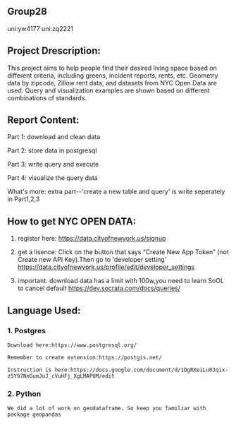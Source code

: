 ## Group28
 uni:yw4177
 uni:zq2221

## Project Drescription:
This project aims to help people find their desired living space based on different criteria, including greens, incident reports, rents, etc. Geometry data by zipcode, Zillow rent data, and datasets from NYC Open Data are used. Query and visualization examples are shown based on different combinations of standards.

## Report Content:
Part 1: download and clean data 

Part 2: store data in postgresql 

Part 3: write query and execute 

Part 4: visualize the query data

What's more: extra part--'create a new table and query' is write seperately in Part1,2,3 

 ## How to get NYC OPEN DATA:
 1. register here:
    https://data.cityofnewyork.us/signup
 
 2. get a lisence:
    Click on the button that says “Create New App Token” (not Create new API Key).Then go to 'developer setting'
    https://data.cityofnewyork.us/profile/edit/developer_settings
 3. important:
    download data has a limit with 100w,you need to learn SoOL to cancel default https://dev.socrata.com/docs/queries/
 ## Language Used:
 ### 1. Postgres
    
    Download here:https://www.postgresql.org/

    Remember to create extension:https://postgis.net/
  
    Instruction is here:https://docs.google.com/document/d/1DgRXeiLu0Jqix-z5Y97NnGumJuJ_cVuHFj_XgLMAPUM/edit
 
 ### 2. Python

    We did a lot of work on geodataframe. So keep you familiar with package geopandas
  
